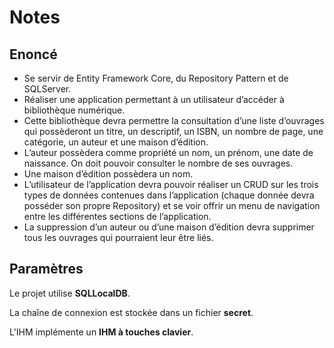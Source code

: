 # Notes

## Enoncé 

- Se servir de Entity Framework Core, du Repository Pattern et de SQLServer.
- Réaliser une application permettant à un utilisateur d’accéder à bibliothèque numérique. 
- Cette bibliothèque devra permettre la consultation d’une liste d’ouvrages qui possèderont un titre, un descriptif, un ISBN, un nombre de page, une catégorie, un auteur et une maison 
d’édition.
- L’auteur possèdera comme propriété un nom, un prénom, une date de naissance. On doit pouvoir consulter le nombre de ses ouvrages.
- Une maison d’édition possèdera un nom. 
- L’utilisateur de l’application devra pouvoir réaliser un CRUD sur les trois types de données contenues dans l’application (chaque donnée devra posséder son propre Repository) et se voir offrir un menu de navigation entre les différentes sections de l’application. 
- La suppression d’un auteur ou d’une maison d’édition devra supprimer tous les ouvrages qui pourraient leur être liés.

## Paramètres

Le projet utilise **SQLLocalDB**. 

La chaîne de connexion est stockée dans un fichier **secret**.

L'IHM implémente un **IHM à touches clavier**.
